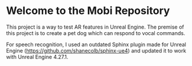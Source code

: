 # Welcome to the Mobi Repository

This project is a way to test AR features in Unreal Engine. The premise of this project is to create a pet dog which can respond to vocal commands.

For speech recognition, I used an outdated Sphinx plugin made for Unreal Engine (https://github.com/shanecolb/sphinx-ue4) and updated it to work with Unreal Engine 4.27.1.
 
